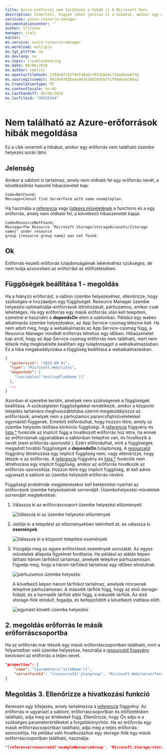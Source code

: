 ```yaml
---
title: Azure-erőforrás nem található a hibák |} A Microsoft Docs
description: Ismerteti, hogyan lehet javítsa ki a hibákat, amikor egy erőforrás nem található.
services: azure-resource-manager
documentationcenter: ''
author: tfitzmac
manager: timlt
editor: ''
ms.service: azure-resource-manager
ms.workload: multiple
ms.tgt_pltfrm: na
ms.devlang: na
ms.topic: troubleshooting
ms.date: 06/06/2018
ms.author: tomfitz
ms.openlocfilehash: 176de6f19274dfd8a6cf0335bb4cf16a8baa874b
ms.sourcegitcommit: 9819e9782be4a943534829d5b77cf60dea4290a2
ms.translationtype: MT
ms.contentlocale: hu-HU
ms.lasthandoff: 08/06/2018
ms.locfileid: "39525344"
---
```

# <a name="resolve-not-found-errors-for-azure-resources"></a>Nem található az Azure-erőforrások hibák megoldása

Ez a cikk ismerteti a hibákat, amikor egy erőforrás nem található üzembe helyezés során látni.

## <a name="symptom"></a>Jelenség

Amikor a sablont is tartalmaz, amely nem oldható fel egy erőforrás nevét, a következőhöz hasonló hibaüzenetet kap:

```
Code=NotFound;
Message=Cannot find ServerFarm with name exampleplan.
```

Ha használja a [referencia](resource-group-template-functions-resource.md#reference) vagy [listkeys műveletének](resource-group-template-functions-resource.md#listkeys) a functions és a egy erőforrás, amely nem oldható fel, a következő hibaüzenetet kapja:

```
Code=ResourceNotFound;
Message=The Resource 'Microsoft.Storage/storageAccounts/{storage name}' under resource
group {resource group name} was not found.
```

## <a name="cause"></a>Ok

Erőforrás-kezelő erőforrás tulajdonságainak lekéréséhez szükséges, de nem tudja azonosítani az erőforrást az előfizetésében.

## <a name="solution-1---set-dependencies"></a>Függőségek beállítása 1 - megoldás

Ha a hiányzó erőforrást, a sablon üzembe helyezéséhez, ellenőrizze, hogy szükséges-e hozzáadjon egy függőséget. Resource Manager üzembe helyezési optimalizálja-erőforrások létrehozását, párhuzamos, amikor csak lehetséges. Ha egy erőforrás egy másik erőforrás után kell telepíteni, szeretné-e használni a **dependsOn** elem a sablonban. Például egy webes alkalmazás üzembe helyezésekor, az App Service-csomag léteznie kell. Ha nem adott meg, hogy a webalkalmazás az App Service-csomag függ, a Resource Manager mindkét erőforrás létrehoz egy időben. Hibaüzenetet kap arról, hogy az App Service csomag erőforrás nem található, mert nem létezik még megkísérelte beállítani egy tulajdonságot a webalkalmazásban. Ez a hiba megakadályozása a függőség beállítása a webalkalmazásban.

```json
{
  "apiVersion": "2015-08-01",
  "type": "Microsoft.Web/sites",
  "dependsOn": [
    "[variables('hostingPlanName')]"
  ],
  ...
}
```

Azonban el szeretné kerülni, amelyek nem szükségesek a függőségek beállítása. A szükségtelen függőségekkel rendelkezik, amikor a központi telepítés tartamára meghosszabbítása szerint megakadályozza az erőforrások, amelyek nem a párhuzamos parancsfájlműveletekkel egymástól függenek. Emellett előfordulhat, hogy hozzon létre, amely az üzembe helyezés letiltása körkörös függőségi. A [referencia](resource-group-template-functions-resource.md#reference) függvény és [lista *](resource-group-template-functions-resource.md#list) funkciók az implicit függ a hivatkozott erőforrás hoz létre, ha ennek az erőforrásnak ugyanabban a sablonban telepítve van, és hivatkozik a nevét (nem erőforrás-azonosító ). Ezért előfordulhat, mint a függőségek megadott további függőségek a **dependsOn** tulajdonság. A [resourceId](resource-group-template-functions-resource.md#resourceid) függvény létrehozása egy implicit függőség nem, vagy ellenőrizze, hogy létezik-e az erőforrás. A [referencia](resource-group-template-functions-resource.md#reference) függvény és [lista *](resource-group-template-functions-resource.md#list) funkciók nem létrehozása egy implicit függőség, amikor az erőforrás hivatkozik az erőforrás-azonosítója. Hozzon létre egy implicit függőség, át kell adnia ugyanazt a sablont az üzembe helyezett erőforrás nevére.

Függőségi problémák megjelenésekor kell betekintést nyerhet az erőforrások üzembe helyezésének sorrendjét. Üzembehelyezési műveletek sorrendjét megtekintése:

1. Válassza ki az erőforráscsoport üzembe helyezési előzményeit.

   ![Válassza ki az üzembe helyezési előzmények](./media/resource-manager-not-found-errors/select-deployment.png)

2. Jelölje ki a telepítést az előzményekben tekintheti át, és válassza ki **események**.

   ![Válassza ki a központi telepítési események](./media/resource-manager-not-found-errors/select-deployment-events.png)

3. Vizsgálja meg az egyes erőforrások események sorozatát. Az egyes műveletek állapota figyelmet fordítania. Ha például az alábbi képen látható három tárfiókot tartalmaz, amelyek telepítve párhuzamosan. Figyelje meg, hogy a három tárfiókot tartalmaz egy időben elindulnak.

   ![párhuzamos üzembe helyezés](./media/resource-manager-not-found-errors/deployment-events-parallel.png)

   A következő képen három tárfiókot tartalmaz, amelyek nincsenek telepítve párhuzamosan. A második tárfiók függ, hogy az első storage-fiókját, és a harmadik tárfiók attól függ, a második tárfiók. Az első storage-fiók elindult, fogadja, és befejeződött a következő indítása előtt.

   ![egymást követő üzembe helyezési](./media/resource-manager-not-found-errors/deployment-events-sequence.png)

## <a name="solution-2---get-resource-from-different-resource-group"></a>2. megoldás erőforrás le másik erőforráscsoportba

Ha az erőforrás már létezik egy másik erőforráscsoportban található, mint a folyamatban való üzembe helyezése, használja a [resourceId függvény](resource-group-template-functions-resource.md#resourceid) beolvasni az erőforrás a teljes nevet.

```json
"properties": {
    "name": "[parameters('siteName')]",
    "serverFarmId": "[resourceId('plangroup', 'Microsoft.Web/serverfarms', parameters('hostingPlanName'))]"
}
```

## <a name="solution-3---check-reference-function"></a>Megoldás 3. Ellenőrizze a hivatkozási funkció

Keressen egy kifejezés, amely tartalmazza a [referencia](resource-group-template-functions-resource.md#reference) függvény. Az erőforrás-e ugyanazt a sablont, erőforráscsoportban és előfizetésben található, adja meg az értékeket függ. Ellenőrizze, hogy Ön adja-e a szükséges paraméterértékeket a forgatókönyvhöz. Ha az erőforrás egy másik erőforráscsoportban található, adja meg a teljes erőforrás-azonosítója. Ha például való hivatkozáshoz egy storage-fiók egy másik erőforráscsoportban található, használja:

```json
"[reference(resourceId('exampleResourceGroup', 'Microsoft.Storage/storageAccounts', 'myStorage'), '2017-06-01')]"
```